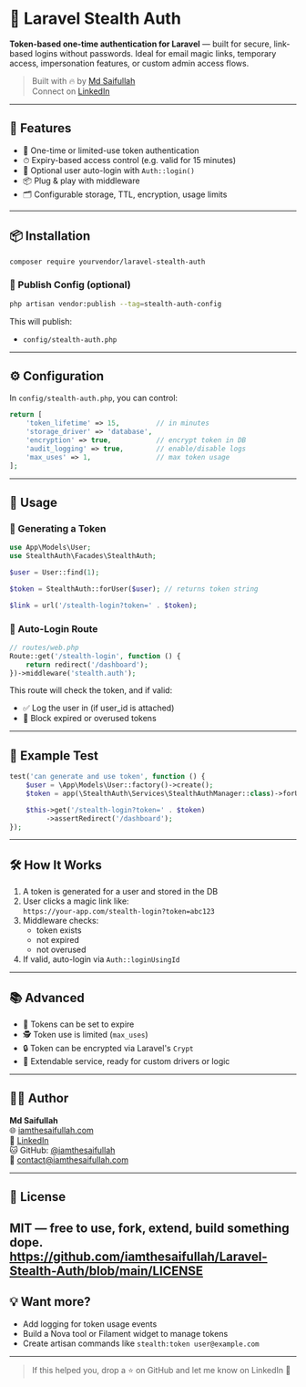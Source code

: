 # 🔐 Laravel Stealth Auth

**Token-based one-time authentication for Laravel** — built for secure, link-based logins without passwords. Ideal for email magic links, temporary access, impersonation features, or custom admin access flows.

> Built with 🔥 by [Md Saifullah](https://iamthesaifullah.com)  
> Connect on [LinkedIn](https://linkedin.com/in/iamthesaifullah)

---

## 🚀 Features

- 🔐 One-time or limited-use token authentication
- ⏱ Expiry-based access control (e.g. valid for 15 minutes)
- 🧠 Optional user auto-login with `Auth::login()`
- 📦 Plug & play with middleware
- 🗂️ Configurable storage, TTL, encryption, usage limits

---

## 📦 Installation

```bash
composer require yourvendor/laravel-stealth-auth
```

### 📂 Publish Config (optional)

```bash
php artisan vendor:publish --tag=stealth-auth-config
```

This will publish:

- `config/stealth-auth.php`

---

## ⚙️ Configuration

In `config/stealth-auth.php`, you can control:

```php
return [
    'token_lifetime' => 15,         // in minutes
    'storage_driver' => 'database',
    'encryption' => true,           // encrypt token in DB
    'audit_logging' => true,        // enable/disable logs
    'max_uses' => 1,                // max token usage
];
```

---

## 🧪 Usage

### 🔐 Generating a Token

```php
use App\Models\User;
use StealthAuth\Facades\StealthAuth;

$user = User::find(1);

$token = StealthAuth::forUser($user); // returns token string

$link = url('/stealth-login?token=' . $token);
```

### 🔁 Auto-Login Route

```php
// routes/web.php
Route::get('/stealth-login', function () {
    return redirect('/dashboard');
})->middleware('stealth.auth');
```

This route will check the token, and if valid:
- ✅ Log the user in (if user_id is attached)
- 🚫 Block expired or overused tokens

---

## 🧪 Example Test

```php
test('can generate and use token', function () {
    $user = \App\Models\User::factory()->create();
    $token = app(\StealthAuth\Services\StealthAuthManager::class)->forUser($user);

    $this->get('/stealth-login?token=' . $token)
         ->assertRedirect('/dashboard');
});
```

---

## 🛠️ How It Works

1. A token is generated for a user and stored in the DB
2. User clicks a magic link like:  
   `https://your-app.com/stealth-login?token=abc123`
3. Middleware checks:
   - token exists
   - not expired
   - not overused
4. If valid, auto-login via `Auth::loginUsingId`

---

## 📚 Advanced

- 🧾 Tokens can be set to expire
- 🕵️ Token use is limited (`max_uses`)
- 🔒 Token can be encrypted via Laravel's `Crypt`
- 🧱 Extendable service, ready for custom drivers or logic

---

## 👨‍💻 Author

**Md Saifullah**  
🌐 [iamthesaifullah.com](https://iamthesaifullah.com)  
💼 [LinkedIn](https://linkedin.com/in/iamthesaifullah)  
🐱 GitHub: [@iamthesaifullah](https://github.com/iamthesaifullah)  
📧 contact@iamthesaifullah.com

---

## 📄 License

MIT — free to use, fork, extend, build something dope.
https://github.com/iamthesaifullah/Laravel-Stealth-Auth/blob/main/LICENSE
---

## 💡 Want more?

- Add logging for token usage events
- Build a Nova tool or Filament widget to manage tokens
- Create artisan commands like `stealth:token user@example.com`

---

> If this helped you, drop a ⭐ on GitHub and let me know on LinkedIn 🙌
```

